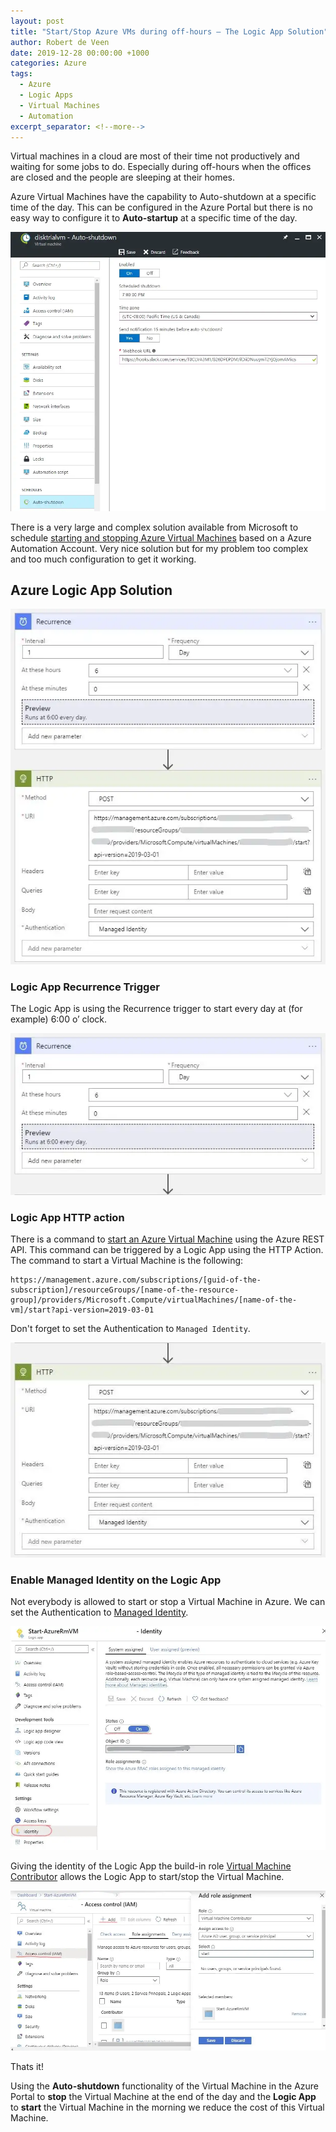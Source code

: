 ```yaml
---
layout: post
title: "Start/Stop Azure VMs during off-hours — The Logic App Solution"
author: Robert de Veen
date: 2019-12-28 00:00:00 +1000
categories: Azure
tags:
  - Azure
  - Logic Apps
  - Virtual Machines
  - Automation
excerpt_separator: <!--more-->
---
```


Virtual machines in a cloud are most of their time not productively and waiting for some jobs to do. Especially during off-hours when the offices are closed and the people are sleeping at their homes.

<!--more-->

Azure Virtual Machines have the capability to Auto-shutdown at a specific time of the day. This can be configured in the Azure Portal but there is no easy way to configure it to **Auto-startup** at a specific time of the day.

![Auto shutdown Azure Virtual Machine](/assets/images/AutoShutdown.webp)

There is a very large and complex solution available from Microsoft to schedule [starting and stopping Azure Virtual Machines](https://docs.microsoft.com/en-us/azure/automation/automation-solution-vm-management) based on a Azure Automation Account. Very nice solution but for my problem too complex and too much configuration to get it working.

## Azure Logic App Solution

![Azure Logic App to Start an Azure Virtual Machine](/assets/images/AzureLogicApptoStartanAzureVirtualMachine.webp)

### Logic App Recurrence Trigger

The Logic App is using the Recurrence trigger to start every day at (for example) 6:00 o’ clock.

![Logic App Recurrence Trigger](/assets/images/LogicAppRecurrenceTrigger.webp)

### Logic App HTTP action

There is a command to [start an Azure Virtual Machine](https://docs.microsoft.com/en-us/rest/api/compute/virtualmachines/start) using the Azure REST API. This command can be triggered by a Logic App using the HTTP Action. The command to start a Virtual Machine is the following:

```
https://management.azure.com/subscriptions/[guid-of-the-subscription]/resourceGroups/[name-of-the-resource-group]/providers/Microsoft.Compute/virtualMachines/[name-of-the-vm]/start?api-version=2019-03-01
```

Don't forget to set the Authentication to `Managed Identity`.

![Logic App HTTP action](/assets/images/HttpAction.webp)

### Enable Managed Identity on the Logic App

Not everybody is allowed to start or stop a Virtual Machine in Azure. We can set the Authentication to [Managed Identity](https://docs.microsoft.com/en-us/azure/active-directory/managed-identities-azure-resources/overview).

![Enable Managed Identity on the Logic App](/assets/images/Identity.webp)

Giving the identity of the Logic App the build-in role [Virtual Machine Contributor](https://docs.microsoft.com/en-us/azure/role-based-access-control/built-in-roles#virtual-machine-contributor) allows the Logic App to start/stop the Virtual Machine.

![Give the Logic App the role Virtual Machine Contributor](/assets/images/RoleAssignment.webp)

Thats it!

Using the **Auto-shutdown** functionality of the Virtual Machine in the Azure Portal to **stop** the Virtual Machine at the end of the day and the **Logic App** to **start** the Virtual Machine in the morning we reduce the cost of this Virtual Machine.
